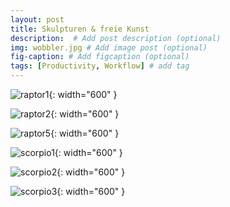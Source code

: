 ```yaml
---
layout: post
title: Skulpturen & freie Kunst
description:  # Add post description (optional)
img: wobbler.jpg # Add image post (optional)
fig-caption: # Add figcaption (optional)
tags: [Productivity, Workflow] # add tag
---
```



![raptor1]({{site.baseurl}}/assets/img/raptor1.jpg){: width="600" }

![raptor2]({{site.baseurl}}/assets/img/raptor2.jpg){: width="600" }

![raptor5]({{site.baseurl}}/assets/img/raptor5.jpg){: width="600" }

![scorpio1]({{site.baseurl}}/assets/img/scorpio1.jpg){: width="600" }

![scorpio2]({{site.baseurl}}/assets/img/scorpio2.jpg){: width="600" }

![scorpio3]({{site.baseurl}}/assets/img/scorpio3.jpg){: width="600" }